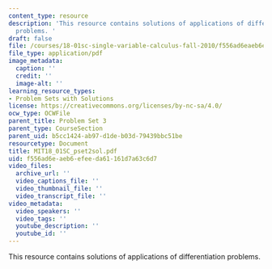 ```yaml
---
content_type: resource
description: 'This resource contains solutions of applications of differentiation
  problems. '
draft: false
file: /courses/18-01sc-single-variable-calculus-fall-2010/f556ad6eaeb6efeeda61161d7a63c6d7_MIT18_01SC_pset2sol.pdf
file_type: application/pdf
image_metadata:
  caption: ''
  credit: ''
  image-alt: ''
learning_resource_types:
- Problem Sets with Solutions
license: https://creativecommons.org/licenses/by-nc-sa/4.0/
ocw_type: OCWFile
parent_title: Problem Set 3
parent_type: CourseSection
parent_uid: b5cc1424-ab97-d1de-b03d-79439bbc51be
resourcetype: Document
title: MIT18_01SC_pset2sol.pdf
uid: f556ad6e-aeb6-efee-da61-161d7a63c6d7
video_files:
  archive_url: ''
  video_captions_file: ''
  video_thumbnail_file: ''
  video_transcript_file: ''
video_metadata:
  video_speakers: ''
  video_tags: ''
  youtube_description: ''
  youtube_id: ''
---
```

This resource contains solutions of applications of differentiation problems.